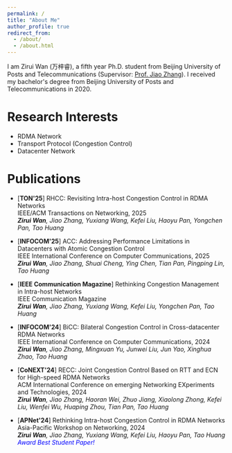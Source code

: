```yaml
---
permalink: /
title: "About Me"
author_profile: true
redirect_from: 
  - /about/
  - /about.html
---
```


I am Zirui Wan (万梓睿), a fifth year Ph.D. student from Beijing University of Posts and Telecommunications (Supervisor: [Prof. Jiao Zhang](https://jiao-bupt.github.io/)). I received my bachelor's degree from Beijing University of Posts and Telecommunications in 2020.

Research Interests
======
- RDMA Network  
- Transport Protocol (Congestion Control)  
- Datacenter Network  

# Publications
-  [**TON'25**] RHCC: Revisiting Intra-host Congestion Control in RDMA Networks  
   IEEE/ACM Transactions on Networking, 2025  
   ***Zirui Wan**, Jiao Zhang, Yuxiang Wang, Kefei Liu, Haoyu Pan, Yongchen Pan, Tao Huang*

-  [**INFOCOM'25**] ACC: Addressing Performance Limitations in Datacenters with Atomic Congestion Control  
   IEEE International Conference on Computer Communications, 2025  
   ***Zirui Wan**, Jiao Zhang, Shuai Cheng, Ying Chen, Tian Pan, Pingping Lin, Tao Huang*

-  [**IEEE Communication Magazine**] Rethinking Congestion Management in Intra-host Networks  
   IEEE Communication Magazine  
   ***Zirui Wan**, Jiao Zhang, Yuxiang Wang, Kefei Liu, Yongchen Pan, Tao Huang*

-  [**INFOCOM'24**] BiCC: Bilateral Congestion Control in Cross-datacenter RDMA Networks  
   IEEE International Conference on Computer Communications, 2024  
   ***Zirui Wan**, Jiao Zhang, Mingxuan Yu, Junwei Liu, Jun Yao, Xinghua Zhao, Tao Huang*

- [**CoNEXT'24**] RECC: Joint Congestion Control Based on RTT and ECN for High-speed RDMA Networks  
   ACM International Conference on emerging Networking EXperiments and Technologies, 2024  
   ***Zirui Wan**, Jiao Zhang, Haoran Wei, Zhuo Jiang, Xiaolong Zhong, Kefei Liu, Wenfei Wu, Huaping Zhou, Tian Pan, Tao Huang*

- [**APNet'24**] Rethinking Intra-host Congestion Control in RDMA Networks  
   Asia-Pacific Workshop on Networking, 2024  
   ***Zirui Wan**, Jiao Zhang, Yuxiang Wang, Kefei Liu, Haoyu Pan, Tao Huang*  
   *<font color=blue> Award Best Student Paper!</font>*  
